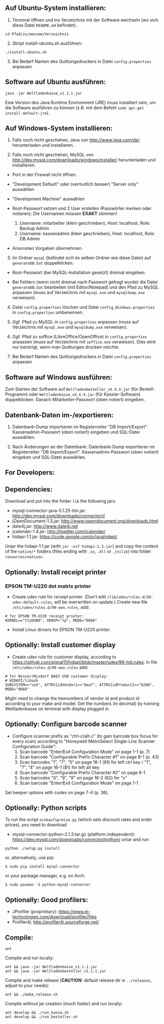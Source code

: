 Auf Ubuntu-System installieren:
-------------------------------

1. Terminal öffnen und ins Verzeichnis mit der Software wechseln (wo sich
diese Datei `README.md` befindet):
```
cd Pfad/zu/meinem/Verzeichnis
```
2. Skript install-ubuntu.sh ausführen:
```
./install-ubuntu.sh
```
3. Bei Bedarf Namen des Quittungsdruckers in Datei `config.properties` anpassen

Software auf Ubuntu ausführen:
------------------------------
```
java -jar Weltladenkasse_v1.1.1.jar
```

Eine Version des Java Runtime Environment (JRE) muss installiert sein,
um die Software ausführen zu können (z.B. mit dem Befehl `sudo apt-get install default-jre`).

Auf Windows-System installieren:
--------------------------------

1. Falls noch nicht geschehen, Java von http://www.java.com/de/ herunterladen und installieren.

2. Falls noch nicht geschehen, MySQL von http://dev.mysql.com/downloads/windows/installer/ herunterladen und installieren.

  * Port in der Firewall nicht öffnen.

  * "Development Default" oder (vermutlich besser) "Server only" auswählen

  * "Development Machine" auswählen

  * Root-Passwort setzen und 2 User erstellen (Passwörter merken oder notieren):
  Die Usernamen müssen **EXAKT** stimmen!
    1. Username: mitarbeiter (klein geschrieben), Host: localhost, Role: Backup Admin
    2. Username: kassenadmin (klein geschrieben), Host: localhost, Role: DB Admin

  * Ansonsten Vorgaben übernehmen.

3. Im Ordner `mysql` (befindet sich im selben Ordner wie diese Datei) auf `generateDB.bat` doppelklicken.

  * Root-Passwort (bei MySQL-Installation gesetzt) dreimal eingeben.

  * Bei Fehlern (wenn nicht dreimal nach Passwort gefragt wurde) die Datei
  `generateDB.bat` bearbeiten (mit Editor/Notepad) und den Pfad zu MySQL
  anpassen (muss auf Verzeichnis mit `mysql.exe` und `mysqldump.exe`
  verweisen).

4. Datei `config.properties` löschen und Datei `config_Windows.properties` in `config.properties` umbenennen.

5. Ggf. Pfad zu MySQL in `config.properties` anpassen (muss auf Verzeichnis mit `mysql.exe` und
      `mysqldump.exe` verweisen).

6. Ggf. Pfad zu soffice (LibreOffice/OpenOffice) in `config.properties`
   anpassen (muss auf Verzeichnis mit `soffice.exe` verweisen). Dies wird
   nur benörigt, wenn man Quittungen drucken möchte.

7. Bei Bedarf Namen des Quittungsdruckers in Datei `config.properties` anpassen

Software auf Windows ausführen:
-------------------------------

Zum Starten der Software auf `Weltladenbesteller_vX.X.X.jar` (für
Bestell-Programm) oder `Weltladenkasse_vX.X.X.jar` (für Kassier-Software)
doppelklicken. Danach Mitarbeiter-Passwort (oben notiert) eingeben.

Datenbank-Daten im-/exportieren:
--------------------------------

1. Datenbank-Dump importieren im Registerreiter "DB Import/Export".
   Kassenadmin-Passwort (oben notiert) eingeben und SQL-Datei auswählen.

2. Nach Änderungen an der Datenbank: Datenbank-Dump exportieren im Registerreiter "DB Import/Export".
   Kassenadmin-Passwort (oben notiert) eingeben und SQL-Datei auswählen.

For Developers:
---------------

## Dependencies:

Download and put into the folder `lib` the following jars:

* mysql-connector-java-5.1.25-bin.jar: http://dev.mysql.com/downloads/connector/j/
* jOpenDocument-1.3.jar: http://www.jopendocument.org/downloads.html
* date4j.jar: http://www.date4j.net
* jcalendar-1.4.jar: http://toedter.com/jcalendar/
* hidapi-1.1.jar: https://code.google.com/p/javahidapi/

Unjar the hidapi-1.1.jar (with `jar -xvf hidapi-1.1.jar`) and copy the content
of the `native/*` folders (files ending with `.so`, `.dll` or `.jnilib`) into
folder `resources/natives`.

## Optionally: Install receipt printer

### EPSON TM-U220 dot matrix printer

* Create udev rule for receipt printer.
(Don't edit `/lib/udev/rules.d/50-udev-default.rules`, will be overwritten on update.)
Create new file `/etc/udev/rules.d/99-own.rules`, add:
```
# for EPSON TM-U220 receipt printer:
KERNEL=="ttyUSB0", GROUP="lp", MODE="0660"
```

* Install Linux drivers for EPSON TM-U220 printer.


## Optionally: Install customer display

* Create udev rule for customer display, according to https://github.com/signal11/hidapi/blob/master/udev/99-hid.rules:
In file `/etc/udev/rules.d/99-own.rules` add:
```
# for Wincor/Nixdorf BA63 USB customer display:
# HIDAPI/libusb
SUBSYSTEM=="usb", ATTRS{idVendor}=="0aa7", ATTRS{idProduct}=="0200", MODE="0666"
```
Might need to change the hexnumbers of vendor id and product id according to
your make and model. Get the numbers (in decimal) by running Weltladenkasse on
terminal with display plugged in.


## Optionally: Configure barcode scanner

* Configure scanner prefix as "ctrl-c/alt-c" (to gain barcode box focus for every
scan) according to "Honeywell MetroSelect Single-Line Scanner Configuration
Guide":
    1. Scan barcode "Enter/Exit Configuration Mode" on page 1-1 (p. 7)
    2. Scan barcode "Configurable Prefix Character #1" on page 8-1 (p. 43)
    3. Scan barcodes "1", "7", "5" on page 16-1 (81) for left ctrl key /
	"1", "7", "4" on page 16-1 (81) for left alt key
    4. Scan barcode "Configurable Prefix Character #2" on page 8-1
    5. Scan barcodes "0", "9", "9" on page 16-2 (82) for "c"
    6. Scan barcode "Enter/Exit Configuration Mode" on page 1-1

Set beeper options with codes on page 7-4 (p. 36).


## Optionally: Python scripts

To run the script `einkaufspreise.py` (which sets discount rates and order
prices), you need to download
* mysql-connector-python-2.1.3.tar.gz (platform independent): https://dev.mysql.com/downloads/connector/python/
untar and run:
```
python ./setup.py install
```
or, alternatively, use pip:
```
$ sudo pip install mysql-connector
```
or your package manager, e.g. on Arch:
```
$ sudo pacman -S python-mysql-connector
```


## Optionally: Good profilers:
* JProfiler (proprietary): https://www.ej-technologies.com/download/jprofiler/files
* Profiler4j: http://profiler4j.sourceforge.net/


## Compile:
```
ant
```

Compile and run locally:
```
ant && java -jar Weltladenkasse_v1.1.1.jar
ant && java -jar Weltladenbesteller_v1.1.1.jar
```

Compile and make release (**CAUTION:** default release dir is `../releases`, adjust to your needs):
```
ant && ./make_release.sh
```

Compile without jar creation (much faster) and run locally:
```
ant develop && ./run_kasse.sh
ant develop && ./run_besteller.sh
```
